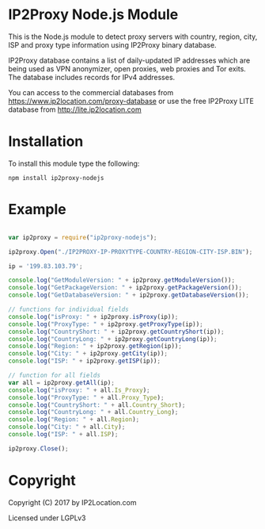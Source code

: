 IP2Proxy Node.js Module
=======================
This is the Node.js module to detect proxy servers with country, region, city, ISP and proxy type information using IP2Proxy binary database.

IP2Proxy database contains a list of daily-updated IP addresses which are being used as VPN anonymizer, open proxies, web proxies and Tor exits. The database includes records for IPv4 addresses.

You can access to the commercial databases from https://www.ip2location.com/proxy-database or use the free IP2Proxy LITE database from http://lite.ip2location.com


Installation
============

To install this module type the following:

    npm install ip2proxy-nodejs


Example
=======

```javascript

var ip2proxy = require("ip2proxy-nodejs");

ip2proxy.Open("./IP2PROXY-IP-PROXYTYPE-COUNTRY-REGION-CITY-ISP.BIN");

ip = '199.83.103.79';

console.log("GetModuleVersion: " + ip2proxy.getModuleVersion());
console.log("GetPackageVersion: " + ip2proxy.getPackageVersion());
console.log("GetDatabaseVersion: " + ip2proxy.getDatabaseVersion());

// functions for individual fields
console.log("isProxy: " + ip2proxy.isProxy(ip));
console.log("ProxyType: " + ip2proxy.getProxyType(ip));
console.log("CountryShort: " + ip2proxy.getCountryShort(ip));
console.log("CountryLong: " + ip2proxy.getCountryLong(ip));
console.log("Region: " + ip2proxy.getRegion(ip));
console.log("City: " + ip2proxy.getCity(ip));
console.log("ISP: " + ip2proxy.getISP(ip));

// function for all fields
var all = ip2proxy.getAll(ip);
console.log("isProxy: " + all.Is_Proxy);
console.log("ProxyType: " + all.Proxy_Type);
console.log("CountryShort: " + all.Country_Short);
console.log("CountryLong: " + all.Country_Long);
console.log("Region: " + all.Region);
console.log("City: " + all.City);
console.log("ISP: " + all.ISP);

ip2proxy.Close();

```


Copyright
=========
Copyright (C) 2017 by IP2Location.com

Licensed under LGPLv3